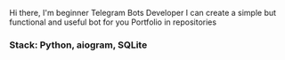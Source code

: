 Hi there, I'm beginner Telegram Bots Developer
I can create a simple but functional and useful bot for you
Portfolio in repositories
### Stack: Python, aiogram, SQLite
